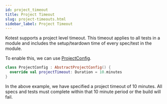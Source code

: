 ```yaml
---
id: project_timeout
title: Project Timeout
slug: project-timeouts.html
sidebar_label: Project Timeout
---
```



Kotest supports a project level timeout.
This timeout applies to all tests in a module and includes the setup/teardown time of every spec/test in the module.

To enable this, we can use [ProjectConfig](../project_config.md).

```kotlin
class ProjectConfig : AbstractProjectConfig() {
  override val projectTimeout: Duration = 10.minutes
}
```

In the above example, we have specified a project timeout of 10 minutes. All specs and tests must complete within
that 10 minute period or the build will fail.
